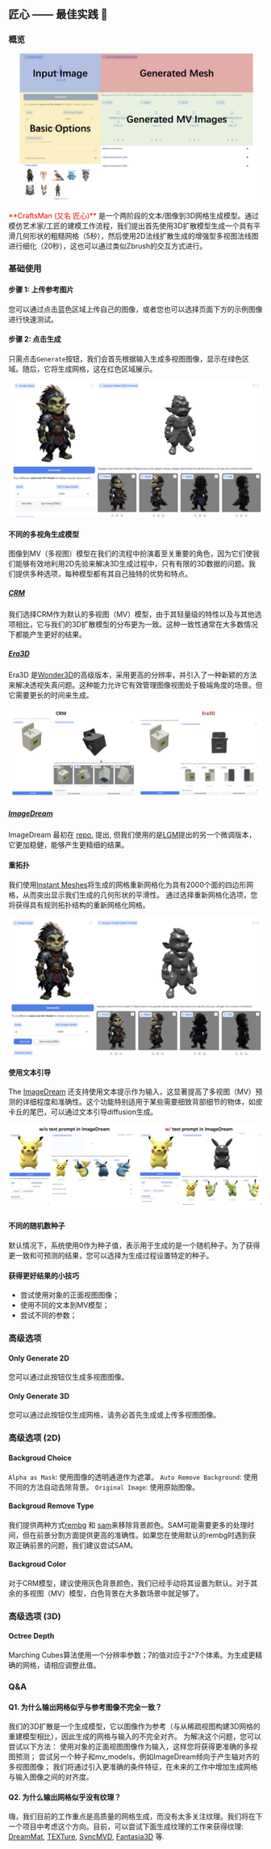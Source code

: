 ## 匠心 —— 最佳实践 :notebook:

### 概览
<p align="center">
  <img src="asset/tutorial_overview.jpg" >
</p>
<font color="red">**CraftsMan (又名 匠心)**</font> 是一个两阶段的文本/图像到3D网格生成模型。通过模仿艺术家/工匠的建模工作流程，我们提出首先使用3D扩散模型生成一个具有平滑几何形状的粗糙网格（5秒），然后使用2D法线扩散生成的增强型多视图法线图进行细化（20秒），这也可以通过类似Zbrush的交互方式进行。

### 基础使用

#### 步骤 1: 上传参考图片
您可以通过点击蓝色区域上传自己的图像，或者您也可以选择页面下方的示例图像进行快速测试。


#### 步骤 2: 点击生成
只需点击`Generate`按钮，我们会首先根据输入生成多视图图像，显示在绿色区域。随后，它将生成网格，这在红色区域展示。
<p align="center">
  <img src="asset/tutorial_generation.jpg" >
</p>

#### 不同的多视角生成模型
图像到MV（多视图）模型在我们的流程中扮演着至关重要的角色，因为它们使我们能够有效地利用2D先验来解决3D生成过程中，只有有限的3D数据的问题。我们提供多种选项，每种模型都有其自己独特的优势和特点。

##### [CRM](https://github.com/thu-ml/CRM)
我们选择CRM作为默认的多视图（MV）模型，由于其轻量级的特性以及与其他选项相比，它与我们的3D扩散模型的分布更为一致。这种一致性通常在大多数情况下都能产生更好的结果。


##### [Era3D](https://github.com/pengHTYX/Era3D)
Era3D 是[Wonder3D](https://github.com/xxlong0/Wonder3D/tree/main)的高级版本，采用更高的分辨率，并引入了一种新颖的方法来解决透视失真问题。这种能力允许它有效管理图像视图处于极端角度的场景。但它需要更长的时间来生成。
<p align="center">
  <img src="asset/tutorial_era3d.jpg" >
</p>

##### [ImageDream](https://github.com/3DTopia/LGM)
ImageDream 最初在 [repo.](https://image-dream.github.io/) 提出, 
但我们使用的是[LGM](https://github.com/3DTopia/LGM)提出的另一个微调版本，它更加稳健，能够产生更精细的结果。

#### 重拓扑
我们使用[Instant Meshes](https://github.com/wjakob/instant-meshes/tree/master)将生成的网格重新网格化为具有2000个面的四边形网格，从而突出显示我们生成的几何形状的平滑性。 通过选择重新网格化选项，您将获得具有规则拓扑结构的重新网格化网格。

<p align="center">
  <img src="asset/tutorial_remesh.jpg" >
</p>

#### 使用文本引导
The [ImageDream](https://github.com/3DTopia/LGM) 还支持使用文本提示作为输入，这显著提高了多视图（MV）预测的详细程度和准确性。这个功能特别适用于某些需要细致背部细节的物体，如皮卡丘的尾巴，可以通过文本引导diffusion生成。

<p align="center">
  <img src="asset/tutorial_text_prompt.jpg" >
</p>

#### 不同的随机数种子

默认情况下，系统使用0作为种子值，表示用于生成的是一个随机种子。为了获得更一致和可预测的结果，您可以选择为生成过程设置特定的种子。

#### 获得更好结果的小技巧
- 尝试使用对象的正面视图图像；
- 使用不同的文本到MV模型；
- 尝试不同的参数；

### 高级选项

#### Only Generate 2D
您可以通过此按钮仅生成多视图图像。

#### Only Generate 3D
您可以通过此按钮仅生成网格，请务必首先生成或上传多视图图像。

### 高级选项 (2D)

#### Backgroud Choice
`Alpha as Mask`: 使用图像的透明通道作为遮罩。
`Auto Remove Background`: 使用不同的方法自动去除背景。
`Original Image`: 使用原始图像。

#### Backgroud Remove Type
我们提供两种方式[rembg](https://github.com/danielgatis/rembg) 和 [sam](https://github.com/facebookresearch/segment-anything)来移除背景颜色。SAM可能需要更多的处理时间，但在前景分割方面提供更高的准确性。如果您在使用默认的rembg时遇到获取正确前景的问题，我们建议尝试SAM。

#### Backgroud Color
对于CRM模型，建议使用灰色背景颜色，我们已经手动将其设置为默认。对于其余的多视图（MV）模型，白色背景在大多数场景中就足够了。

### 高级选项 (3D)

#### Octree Depth
Marching Cubes算法使用一个分辨率参数；7的值对应于2^7个体素。为生成更精确的网格，请相应调整此值。

### Q&A

#### Q1. 为什么输出网格似乎与参考图像不完全一致？
我们的3D扩散是一个生成模型，它以图像作为参考（与从稀疏视图构建3D网格的重建模型相比），因此生成的网格与输入的不完全对齐。
为解决这个问题，您可以尝试以下方法：
使用对象的正面视图图像作为输入，这样您将获得更准确的多视图预测；
尝试另一个种子和mv_models，例如ImageDream倾向于产生轴对齐的多视图图像；
我们将通过引入更准确的条件特征，在未来的工作中增加生成网格与输入图像之间的对齐度。

#### Q2. 为什么输出网格似乎没有纹理？

嗨，我们目前的工作重点是高质量的网格生成，而没有太多关注纹理。我们将在下一个项目中考虑这个方向。目前，可以尝试下面生成纹理的工作来获得纹理: [DreamMat](https://github.com/zzzyuqing/DreamMat?tab=readme-ov-file), [TEXTure](https://github.com/TEXTurePaper/TEXTurePaper), [SyncMVD](https://github.com/LIU-Yuxin/SyncMVD), [Fantasia3D](https://github.com/Gorilla-Lab-SCUT/Fantasia3D) 等.
